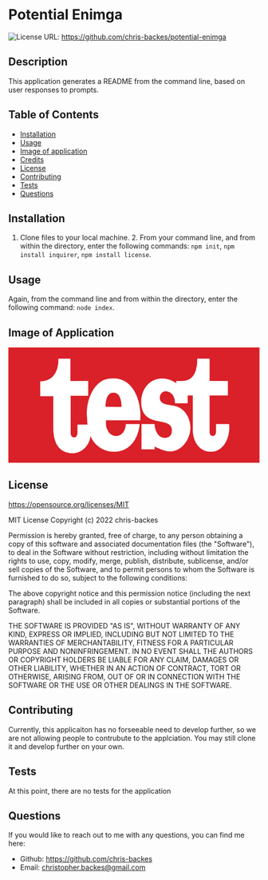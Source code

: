 # Potential Enimga
![License](https://img.shields.io/badge/license-MIT-green)
URL: https://github.com/chris-backes/potential-enimga

## Description
This application generates a README from the command line, based on user responses to prompts.

## Table of Contents
* [Installation](#installation)
* [Usage](#usage)
* [Image of application](#png-of-application)
* [Credits](#credits)
* [License](#license)
* [Contributing](#contributing)
* [Tests](#tests)
* [Questions](#questions)

## Installation
1. Clone files to your local machine.  2. From your command line, and from within the directory, enter the following commands: `npm init`, `npm install inquirer`, `npm install license`.

## Usage
Again, from the command line and from within the directory, enter the following command: `node index`.

## Image of Application
![Application Image](./application-media.png)

## License
https://opensource.org/licenses/MIT

MIT License Copyright (c) 2022 chris-backes

Permission is hereby granted, free of charge, to any person obtaining a copy of this software and associated documentation files (the "Software"), to deal in the Software without restriction, including without limitation the rights to use, copy, modify, merge, publish, distribute, sublicense, and/or sell copies of the Software, and to permit persons to whom the Software is furnished to do so, subject to the following conditions:

The above copyright notice and this permission notice (including the next paragraph) shall be included in all copies or substantial portions of the Software.

THE SOFTWARE IS PROVIDED "AS IS", WITHOUT WARRANTY OF ANY KIND, EXPRESS OR IMPLIED, INCLUDING BUT NOT LIMITED TO THE WARRANTIES OF MERCHANTABILITY, FITNESS FOR A PARTICULAR PURPOSE AND NONINFRINGEMENT. IN NO EVENT SHALL THE AUTHORS OR COPYRIGHT HOLDERS BE LIABLE FOR ANY CLAIM, DAMAGES OR OTHER LIABILITY, WHETHER IN AN ACTION OF CONTRACT, TORT OR OTHERWISE, ARISING FROM, OUT OF OR IN CONNECTION WITH THE SOFTWARE OR THE USE OR OTHER DEALINGS IN THE SOFTWARE.

## Contributing
Currently, this applicaiton has no forseeable need to develop further, so we are not allowing people to contrubute to the applciation. You may still clone it and develop further on your own.

## Tests
At this point, there are no tests for the application

## Questions
If you would like to reach out to me with any questions, you can find me here:
* Github: https://github.com/chris-backes
* Email: christopher.backes@gmail.com